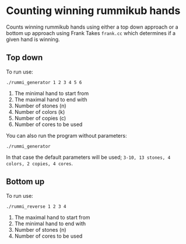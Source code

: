 # Counting winning rummikub hands
Counts winning rummikub hands using either a top down approach or a bottom up approach using Frank Takes `frank.cc` which determines if a given hand is winning.

## Top down
To run use:
```
./rummi_generator 1 2 3 4 5 6
```

1. The minimal hand to start from
2. The maximal hand to end with
3. Number of stones (n)
4. Number of colors (k)
5. Number of copies (c)
6. Number of cores to be used

You can also run the program without parameters: 
```
./rummi_generator
```
In that case the default parameters will be used; `3-10, 13 stones, 4 colors, 2 copies, 4 cores`.

## Bottom up
To run use:
```
./rummi_reverse 1 2 3 4
```

1. The maximal hand to start from
2. The minimal hand to end with
3. Number of stones (n)
4. Number of cores to be used